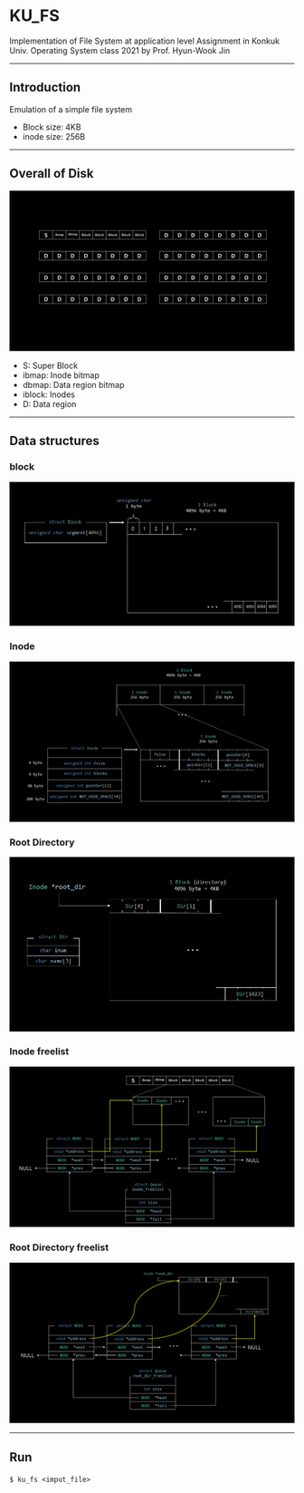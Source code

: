 # KU_FS

Implementation of File System at application level
Assignment in Konkuk Univ. Operating System class 2021 by Prof. Hyun-Wook Jin

---

## Introduction

Emulation of a simple file system

- Block size: 4KB
- inode size: 256B

---

## Overall of Disk

![disk](./images/overall.PNG)

- S: Super Block
- ibmap: Inode bitmap
- dbmap: Data region bitmap
- iblock: Inodes
- D: Data region

---

## Data structures

### block

![block](./images/block.jpg)

### Inode

![inode](./images/inode.PNG)

### Root Directory

![root_dir](./images/root_dir.jpg)

### Inode freelist

![inode_freelist](./images/inode_freelist.PNG)

### Root Directory freelist

![root_dir_freelist](./images/root_dir_freelist.PNG)

---

## Run

`$ ku_fs <imput_file>`
